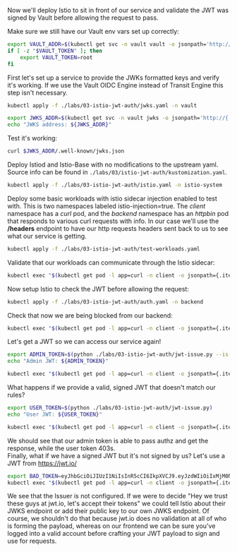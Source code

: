 Now we'll deploy Istio to sit in front of our service and validate the JWT was signed by Vault before allowing the request to pass.

Make sure we still have our Vault env vars set up correctly:
```bash
export VAULT_ADDR=$(kubectl get svc -n vault vault -o jsonpath='http://{.status.loadBalancer.ingress[0].ip}:{.spec.ports[0].port}')
if [ -z "$VAULT_TOKEN" ]; then
    export VAULT_TOKEN=root
fi
```

First let's set up a service to provide the JWKs formatted keys and verify it's working. If we use the Vault OIDC Engine instead of Transit Engine this step isn't necessary.
```bash
kubectl apply -f ./labs/03-istio-jwt-auth/jwks.yaml -n vault
```
```bash
export JWKS_ADDR=$(kubectl get svc -n vault jwks -o jsonpath='http://{.status.loadBalancer.ingress[0].ip}:{.spec.ports[0].port}')
echo "JWKS address: ${JWKS_ADDR}"
```
Test it's working:
```bash
curl $JWKS_ADDR/.well-known/jwks.json
```

Deploy Istiod and Istio-Base with no modifications to the upstream yaml. Source info can be found in `./labs/03/istio-jwt-auth/kustomization.yaml`.
```bash
kubectl apply -f ./labs/03-istio-jwt-auth/istio.yaml -n istio-system
```

Deploy some basic workloads with istio sidecar injection enabled to test with. This is two namespaces labeled istio-injection=true. The *client* namespace has a *curl* pod, and the *backend* namespace has an *httpbin* pod that responds to various curl requests with info. In our case we'll use the **/headers** endpoint to have our http requests headers sent back to us to see what our service is getting.
```bash
kubectl apply -f ./labs/03-istio-jwt-auth/test-workloads.yaml
```

Validate that our workloads can communicate through the Istio sidecar:
```bash
kubectl exec "$(kubectl get pod -l app=curl -n client -o jsonpath={.items..metadata.name})" -c curl -n client -- curl "http://httpbin.backend:8000/headers" -sS
```

Now setup Istio to check the JWT before allowing the request:
```bash
kubectl apply -f ./labs/03-istio-jwt-auth/auth.yaml -n backend
```

Check that now we are being blocked from our backend:
```bash
kubectl exec "$(kubectl get pod -l app=curl -n client -o jsonpath={.items..metadata.name})" -c curl -n client -- curl "http://httpbin.backend:8000/headers" -sS
```

Let's get a JWT so we can access our service again!
```bash
export ADMIN_TOKEN=$(python ./labs/03-istio-jwt-auth/jwt-issue.py --is-admin)
echo "Admin JWT: ${ADMIN_TOKEN}"
```
```bash
kubectl exec "$(kubectl get pod -l app=curl -n client -o jsonpath={.items..metadata.name})" -c curl -n client -- curl "http://httpbin.backend:8000/headers" -sS  -H "Authorization: Bearer $ADMIN_TOKEN"
```
What happens if we provide a valid, signed JWT that doesn't match our rules?
```bash
export USER_TOKEN=$(python ./labs/03-istio-jwt-auth/jwt-issue.py)
echo "User JWT: ${USER_TOKEN}"
```
```bash
kubectl exec "$(kubectl get pod -l app=curl -n client -o jsonpath={.items..metadata.name})" -c curl -n client -- curl "http://httpbin.backend:8000/headers" -sS  -H "Authorization: Bearer $USER_TOKEN"
```
We should see that our admin token is able to pass authz and get the response, while the user token 403s.  
Finally, what if we have a signed JWT but it's not signed by us? Let's use a JWT from https://jwt.io/
```bash
export BAD_TOKEN=eyJhbGciOiJIUzI1NiIsInR5cCI6IkpXVCJ9.eyJzdWIiOiIxMjM0NTY3ODkwIiwibmFtZSI6IkpvaG4gRG9lIiwiYWRtaW4iOnRydWUsImlhdCI6MTUxNjIzOTAyMn0.KMUFsIDTnFmyG3nMiGM6H9FNFUROf3wh7SmqJp-QV30
kubectl exec "$(kubectl get pod -l app=curl -n client -o jsonpath={.items..metadata.name})" -c curl -n client -- curl "http://httpbin.backend:8000/headers" -sS  -H "Authorization: Bearer $BAD_TOKEN"
```
We see that the Issuer is not configured. If we were to decide "Hey we trust these guys at jwt.io, let's accept their tokens" we could tell Istio about their JWKS endpoint or add their public key to our own JWKS endpoint. Of course, we shouldn't do that because jwt.io does no validation at all of who is forming the payload, whereas on our frontend we can be sure you've logged into a valid account before crafting your JWT payload to sign and use for requests.